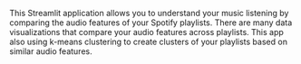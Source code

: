 This Streamlit application allows you to understand your music listening by comparing the audio features of your Spotify playlists. There are many data visualizations that compare your audio features across playlists. This app also using k-means clustering to create clusters of your playlists based on similar audio features. 
